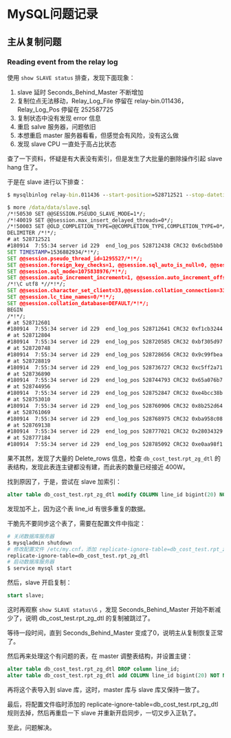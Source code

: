 # MySQL问题记录

## 主从复制问题

### Reading event from the relay log

使用 `show SLAVE status` 排查，发现下面现象：

1. slave 延时 Seconds_Behind_Master 不断增加
2. 复制位点无法移动，Relay_Log_File 停留在 relay-bin.011436，Relay_Log_Pos 停留在 252587725
3. 复制状态中没有发现 error 信息
4. 重启 salve 服务器，问题依旧
5. 本想重启 master 服务器看看，但感觉会有风险，没有这么做
6. 发现 slave CPU 一直处于高占比状态

查了一下资料，怀疑是有大表没有索引，但是发生了大批量的删除操作引起 slave hang 住了。

于是在 slave 进行以下排查：

```cmd
$ mysqlbinlog relay-bin.011436 --start-position=528712521 --stop-datetime="2018-09-14 08:09:53" --base64-output=decode-rows -v > /data/data/slave.sql

$ more /data/data/slave.sql 
/*!50530 SET @@SESSION.PSEUDO_SLAVE_MODE=1*/;
/*!40019 SET @@session.max_insert_delayed_threads=0*/;
/*!50003 SET @OLD_COMPLETION_TYPE=@@COMPLETION_TYPE,COMPLETION_TYPE=0*/;
DELIMITER /*!*/;
# at 528712521
#180914  7:55:34 server id 229  end_log_pos 528712438 CRC32 0x6cbd5bb0  Query   thread_id=1295527       exec_time=5     error_code=0
SET TIMESTAMP=1536882934/*!*/;
SET @@session.pseudo_thread_id=1295527/*!*/;
SET @@session.foreign_key_checks=1, @@session.sql_auto_is_null=0, @@session.unique_checks=1, @@session.autocommit=1/*!*/;
SET @@session.sql_mode=1075838976/*!*/;
SET @@session.auto_increment_increment=1, @@session.auto_increment_offset=1/*!*/;
/*!\C utf8 *//*!*/;
SET @@session.character_set_client=33,@@session.collation_connection=33,@@session.collation_server=83/*!*/;
SET @@session.lc_time_names=0/*!*/;
SET @@session.collation_database=DEFAULT/*!*/;
BEGIN
/*!*/;
# at 528712601
#180914  7:55:34 server id 229  end_log_pos 528712641 CRC32 0xf1cb3244  Table_map: `db_cost_test`.`rpt_zg_dtl` mapped to number 110350
# at 528712804
#180914  7:55:34 server id 229  end_log_pos 528720585 CRC32 0xbf305d97  Delete_rows: table id 110350
# at 528720748
#180914  7:55:34 server id 229  end_log_pos 528728656 CRC32 0x9c99fbea  Delete_rows: table id 110350
# at 528728819
#180914  7:55:34 server id 229  end_log_pos 528736727 CRC32 0xc5ff2a71  Delete_rows: table id 110350
# at 528736890
#180914  7:55:34 server id 229  end_log_pos 528744793 CRC32 0x65a076b7  Delete_rows: table id 110350
# at 528744956
#180914  7:55:34 server id 229  end_log_pos 528752847 CRC32 0xe4bcc38b  Delete_rows: table id 110350
# at 528753010
#180914  7:55:34 server id 229  end_log_pos 528760906 CRC32 0x8b252d64  Delete_rows: table id 110350
# at 528761069
#180914  7:55:34 server id 229  end_log_pos 528768975 CRC32 0xba958c08  Delete_rows: table id 110350
# at 528769138
#180914  7:55:34 server id 229  end_log_pos 528777021 CRC32 0x28034329  Delete_rows: table id 110350
# at 528777184
#180914  7:55:34 server id 229  end_log_pos 528785092 CRC32 0xe0aa98f1  Delete_rows: table id 110350
```

果不其然，发现了大量的 Delete_rows 信息，检查 `db_cost_test`.`rpt_zg_dtl` 的表结构，发现此表连主键都没有建，而此表的数量已经接近 400W。

找到原因了，于是，尝试在 slave 加索引：

```sql
alter table db_cost_test.rpt_zg_dtl modify COLUMN line_id bigint(20) NOT NULL AUTO_INCREMENT PRIMARY key COMMENT '行id(主键)';
```

发现加不上，因为这个表 line_id 有很多重复的数据。

干脆先不要同步这个表了，需要在配置文件中指定：

```sh
# 关闭数据库服务器
$ mysqladmin shutdown
# 修改配置文件 /etc/my.cnf，添加 replicate-ignore-table=db_cost_test.rpt_zg_dtl，忽略该表的主从复制
replicate-ignore-table=db_cost_test.rpt_zg_dtl
# 启动数据库服务器
$ service mysql start
```

然后，slave 开启复制：

```sql
start slave;
```

这时再观察 `show SLAVE status\G` ，发现 Seconds_Behind_Master 开始不断减少了，说明 db_cost_test.rpt_zg_dtl 的复制被跳过了。

等待一段时间，直到 Seconds_Behind_Master 变成了0，说明主从复制恢复正常了。

然后再来处理这个有问题的表，在 master 调整表结构，并设置主键：

```sql
alter table db_cost_test.rpt_zg_dtl DROP column line_id;
alter table db_cost_test.rpt_zg_dtl add COLUMN line_id bigint(20) NOT NULL AUTO_INCREMENT PRIMARY key COMMENT '行id(主键)';
```

再将这个表导入到 slave 库，这时，master 库与 slave 库又保持一致了。

最后，将配置文件临时添加的 replicate-ignore-table=db_cost_test.rpt_zg_dtl 规则去掉，然后再重启一下 slave 并重新开启同步，一切又步入正轨了。

至此，问题解决。
